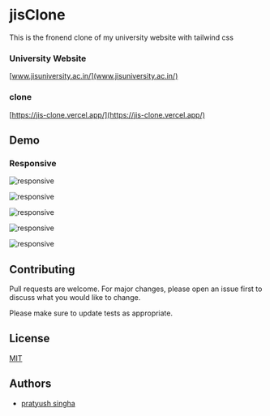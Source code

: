 # jisClone
This is the fronend clone of my university website with tailwind css

### University Website
[www.jisuniversity.ac.in/](www.jisuniversity.ac.in/)

### clone
[https://jis-clone.vercel.app/](https://jis-clone.vercel.app/)


## Demo
### Responsive
![responsive](https://i.postimg.cc/bvdj4fYx/Screenshot-from-2023-03-21-00-18-44.png)

![responsive](https://i.postimg.cc/BnBxkR7n/Screenshot-from-2023-03-21-00-17-29.png)

![responsive](https://i.postimg.cc/26wM5H5k/Screenshot-from-2023-03-21-00-17-42.png)

![responsive](https://i.postimg.cc/c49WhJ0x/Screenshot-from-2023-03-21-00-17-53.png)


![responsive](https://i.postimg.cc/vmpHzZ7g/Screenshot-from-2023-03-21-00-18-00.png)



## Contributing

Pull requests are welcome. For major changes, please open an issue first
to discuss what you would like to change.

Please make sure to update tests as appropriate.

## License

[MIT](https://choosealicense.com/licenses/mit/)

## Authors

- [pratyush singha](https://github.com/pratyushsisngha/)
